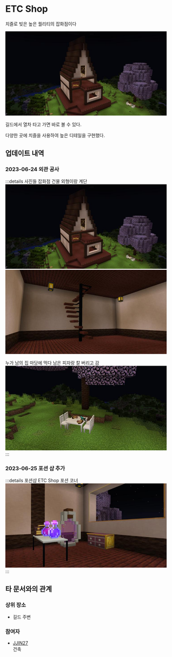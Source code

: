 # ETC Shop

치즐로 빚은 높은 퀄리티의 잡화점이다

![asdf](../../asset/buildings/etc_shop/main.jpg)

길드에서 열차 타고 가면 바로 볼 수 있다. 

다양한 곳에 치즐을 사용하여 높은 디테일을 구현했다.


## 업데이트 내역
### 2023-06-24 외관 공사

:::details 사진들
잡화점 건물 외형이랑 계단  
![asdf](../../asset/buildings/etc_shop/exterior_overview.jpg)  
![asdf](../../asset/buildings/etc_shop/spilral_stairs.jpg)

누가 남의 집 마당에 먹다 남은 피자랑 칼 버리고 감  
![asdf](../../asset/buildings/etc_shop/sakura_tree_and_tables.jpg)
:::

### 2023-06-25 포션 샵 추가
:::details 포션샵
ETC Shop 포션 코너  
![asdf](../../asset/buildings/etc_shop/potion.jpg)
:::


## 타 문서와의 관계
### 상위 장소
<!-- tag_source_open:link_list:child_spot -->
- 길드 주변
<!-- tag_close -->

<!-- ### 하위 장소 목록 -->
<!-- tag_target_open:reverse_link_list:child_spot -->
<!-- tag_arg:preset:spots_inside -->
<!-- tag_close -->

<!-- 보유 시설 목록 -->
<!-- tag_target_open:reverse_link_list:building_spot -->
<!-- tag_arg:preset:systems_inside -->
<!-- tag_close -->

### 참여자
<!-- tag_source_open:link_list:member_contribute -->
- [JJIN27](../members/JJIN27.md)  
건축
<!-- tag_close-->